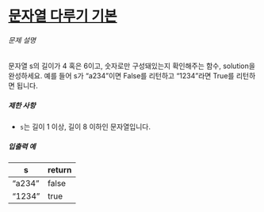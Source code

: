 <h1><a href="">문자열 다루기 기본</a></h1>

<h6>문제 설명</h6>
<p>문자열 s의 길이가 4 혹은 6이고, 숫자로만 구성돼있는지 확인해주는 함수, solution을 완성하세요. 예를 들어 s가 <q>a234</q>이면 False를 리턴하고 <q>1234</q>라면 True를 리턴하면 됩니다.</p>

<h5>제한 사항</h5>

<ul>
<li><code>s</code>는 길이 1 이상, 길이 8 이하인 문자열입니다.</li>
</ul>

<h5>입출력 예</h5>
<table class="table">
        <thead><tr>
<th>s</th>
<th>return</th>
</tr>
</thead>
        <tbody><tr>
<td><q>a234</q></td>
<td>false</td>
</tr>
<tr>
<td><q>1234</q></td>
<td>true</td>
</tr>
</tbody>
</table>
